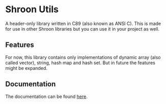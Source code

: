 # Shroon Utils

A header-only library written in C89 (also known as ANSI C). This is made for use in other Shroon
libraries but you can use it in your project as well.

## Features

For now, this library contains only implementations of dynamic array (also called vector), string,
hash map and hash set. But in future the features might be expanded.

## Documentation

The documentation can be found [here](https://shroonutils.readthedocs.io/).
